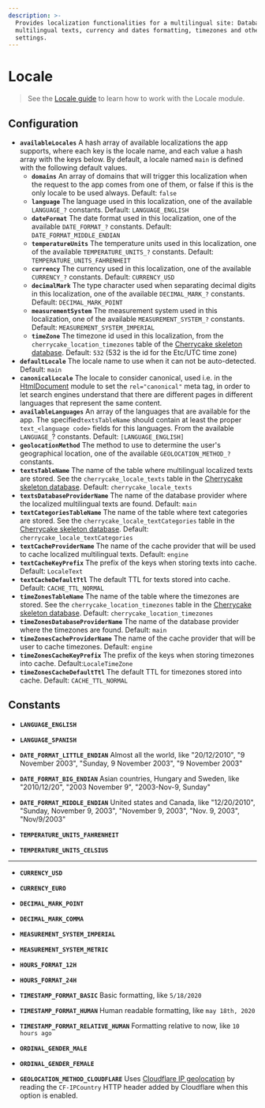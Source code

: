 ```yaml
---
description: >-
  Provides localization functionalities for a multilingual site: Database-based
  multilingual texts, currency and dates formatting, timezones and other locale
  settings.
---
```


# Locale

> See the [Locale guide](../../../guide/locale-guide.md) to learn how to work with the Locale module.

## Configuration

* **`availableLocales`** A hash array of available localizations the app supports, where each key is the locale name, and each value a hash array with the keys below. By default, a locale named `main` is defined with the following default values.
  * **`domains`** An array of domains that will trigger this localization when the request to the app comes from one of them, or false if this is the only locale to be used always. Default: `false`
  * **`language`** The language used in this localization, one of the available `LANGUAGE_?` constants. Default: `LANGUAGE_ENGLISH`
  * **`dateFormat`** The date format used in this localization, one of the available `DATE_FORMAT_?` constants. Default: `DATE_FORMAT_MIDDLE_ENDIAN`
  * **`temperatureUnits`** The temperature units used in this localization, one of the available `TEMPERATURE_UNITS_?` constants. Default: `TEMPERATURE_UNITS_FAHRENHEIT`
  * **`currency`** The currency used in this localization, one of the available `CURRENCY_?` constants. Default: `CURRENCY_USD`
  * **`decimalMark`** The type character used when separating decimal digits in this localization, one of the available `DECIMAL_MARK_?` constants. Default: `DECIMAL_MARK_POINT`
  * **`measurementSystem`** The measurement system used in this localization, one of the available `MEASUREMENT_SYSTEM_?` constants. Default: `MEASUREMENT_SYSTEM_IMPERIAL`
  * **`timeZone`** The timezone id used in this localization, from the `cherrycake_location_timezones` table of the [Cherrycake skeleton database](../../../guide/getting-started/#setting-up-the-skeleton-database). Default: `532` \(532 is the id for the Etc/UTC time zone\)
* **`defaultLocale`** The locale name to use when it can not be auto-detected. Default: `main`
* **`canonicalLocale`** The locale to consider canonical, used i.e. in the [HtmlDocument](../htmldocument/) module to set the `rel="canonical"` meta tag, in order to let search engines understand that there are different pages in different languages that represent the same content.
* **`availableLanguages`** An array of the languages that are available for the app. The specified`textsTableName` should contain at least the proper `text_<language code>` fields for this languages. From the available `LANGUAGE_`? constants. Default: `[LANGUAGE_ENGLISH]`
* **`geolocationMethod`** The method to use to determine the user's geographical location, one of the available `GEOLOCATION_METHOD_?` constants.
* **`textsTableName`** The name of the table where multilingual localized texts are stored. See the `cherrycake_locale_texts` table in the [Cherrycake skeleton database](../../../guide/getting-started/#setting-up-the-skeleton-database). Default: `cherrycake_locale_texts`
* **`textsDatabaseProviderName`** The name of the database provider where the localized multilingual texts are found. Default: `main`
* **`textCategoriesTableName`** The name of the table where text categories are stored. See the `cherrycake_locale_textCategories` table in the [Cherrycake skeleton database](../../../guide/getting-started/#setting-up-the-skeleton-database). Default: `cherrycake_locale_textCategories`
* **`textCacheProviderName`** The name of the cache provider that will be used to cache localized multilingual texts. Default: `engine`
* **`textCacheKeyPrefix`** The prefix of the keys when storing texts into cache. Default: `LocaleText`
* **`textCacheDefaultTtl`** The default TTL for texts stored into cache. Default: `CACHE_TTL_NORMAL`
* **`timeZonesTableName`** The name of the table where the timezones are stored. See the `cherrycake_location_timezones` table in the [Cherrycake skeleton database](../../../guide/getting-started/#setting-up-the-skeleton-database). Default: `cherrycake_location_timezones`
* **`timeZonesDatabaseProviderName`** The name of the database provider where the timezones are found. Default: `main`
* **`timeZonesCacheProviderName`** The name of the cache provider that will be user to cache timezones. Default: `engine`
* **`timeZonesCacheKeyPrefix`** The prefix of the keys when storing timezones into cache. Default:`LocaleTimeZone`
* **`timeZonesCacheDefaultTtl`** The default TTL for timezones stored into cache. Default: `CACHE_TTL_NORMAL`

## Constants

* **`LANGUAGE_ENGLISH`**
* **`LANGUAGE_SPANISH`**



* **`DATE_FORMAT_LITTLE_ENDIAN`** Almost all the world, like "20/12/2010", "9 November 2003", "Sunday, 9 November 2003", "9 November 2003"
* **`DATE_FORMAT_BIG_ENDIAN`** Asian countries, Hungary and Sweden, like "2010/12/20", "2003 November 9", "2003-Nov-9, Sunday"
* **`DATE_FORMAT_MIDDLE_ENDIAN`** United states and Canada, like "12/20/2010", "Sunday, November 9, 2003", "November 9, 2003", "Nov. 9, 2003", "Nov/9/2003"



* **`TEMPERATURE_UNITS_FAHRENHEIT`**
* **`TEMPERATURE_UNITS_CELSIUS`**

 ****

* **`CURRENCY_USD`**
* **`CURRENCY_EURO`**



* **`DECIMAL_MARK_POINT`**
* **`DECIMAL_MARK_COMMA`**



* **`MEASUREMENT_SYSTEM_IMPERIAL`**
* **`MEASUREMENT_SYSTEM_METRIC`**



* **`HOURS_FORMAT_12H`**
* **`HOURS_FORMAT_24H`**



* **`TIMESTAMP_FORMAT_BASIC`** Basic formatting, like `5/18/2020`
* **`TIMESTAMP_FORMAT_HUMAN`** Human readable formatting, like `may 18th, 2020`
* **`TIMESTAMP_FORMAT_RELATIVE_HUMAN`** Formatting relative to now, like `10 hours ago`



* **`ORDINAL_GENDER_MALE`**
* **`ORDINAL_GENDER_FEMALE`**



* **`GEOLOCATION_METHOD_CLOUDFLARE`** Uses [Cloudflare IP geolocation](https://support.cloudflare.com/hc/en-us/articles/200168236-Configuring-Cloudflare-IP-Geolocation) by reading the `CF-IPCountry` HTTP header added by Cloudflare when this option is enabled.





